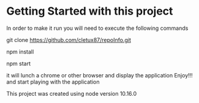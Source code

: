 # Getting Started with this project

In order to make it run you will need to execute the following commands

git clone https://github.com/cletux87/repoInfo.git

npm install

npm start

it will lunch a chrome or other browser and display the application
Enjoy!!! and start playing with the application

This project was created using node version 10.16.0

